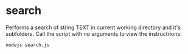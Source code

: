 # search
Performs a search of string TEXT in current working directory and it's subfolders. 
Call the script with no arguments to view the instructrions: 
```
nodejs search.js
```

